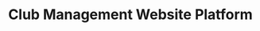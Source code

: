 ---
title: "Club Management Website Platform"
excerpt: ""
collection: projects
codeurl: "https://github.com/itsuncheng/oclubs"
websiteurl: "https://connect.shs.cn/"
description: "An online club exhibition and management platform designed for club system to promote the effects of club publicity and to simplify club management process for both club leaders and students. As a team of four, we built this website for my high school from scratch and this website proved to be successful as the number of active users frequently exceeds 1000. This platform is still being used by the next generation of students and teachers. "
---